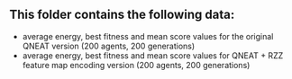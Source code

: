 ## This folder contains the following data:
- average energy, best fitness and mean score values for the original QNEAT version (200 agents, 200 generations)
- average energy, best fitness and mean score values for QNEAT + RZZ feature map encoding version (200 agents, 200 generations)